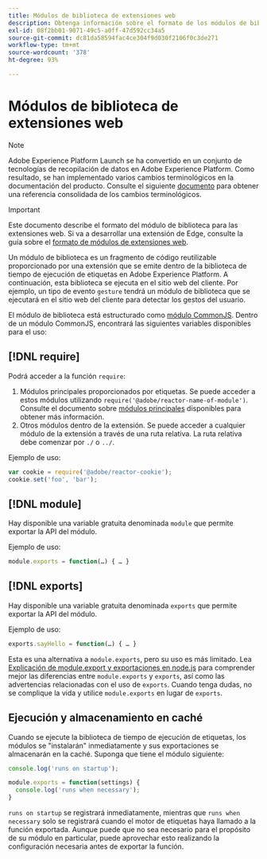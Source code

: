 ```yaml
---
title: Módulos de biblioteca de extensiones web
description: Obtenga información sobre el formato de los módulos de biblioteca para extensiones web en Adobe Experience Platform.
exl-id: 08f2bb01-9071-49c5-a0ff-47d592cc34a5
source-git-commit: dc81da58594fac4ce304f9d030f2106f0c3de271
workflow-type: tm+mt
source-wordcount: '378'
ht-degree: 93%

---
```


# Módulos de biblioteca de extensiones web

>[!NOTE]
>
>Adobe Experience Platform Launch se ha convertido en un conjunto de tecnologías de recopilación de datos en Adobe Experience Platform. Como resultado, se han implementado varios cambios terminológicos en la documentación del producto. Consulte el siguiente [documento](../../term-updates.md) para obtener una referencia consolidada de los cambios terminológicos.

>[!IMPORTANT]
>
>Este documento describe el formato del módulo de biblioteca para las extensiones web. Si va a desarrollar una extensión de Edge, consulte la guía sobre el [formato de módulos de extensiones web](../edge/format.md).

Un módulo de biblioteca es un fragmento de código reutilizable proporcionado por una extensión que se emite dentro de la biblioteca de tiempo de ejecución de etiquetas en Adobe Experience Platform. A continuación, esta biblioteca se ejecuta en el sitio web del cliente. Por ejemplo, un tipo de evento `gesture` tendrá un módulo de biblioteca que se ejecutará en el sitio web del cliente para detectar los gestos del usuario.

El módulo de biblioteca está estructurado como [módulo CommonJS](https://nodejs.org/api/modules.html#modules-commonjs-modules). Dentro de un módulo CommonJS, encontrará las siguientes variables disponibles para el uso:

## [!DNL require]

Podrá acceder a la función `require`:

1. Módulos principales proporcionados por etiquetas. Se puede acceder a estos módulos utilizando `require('@adobe/reactor-name-of-module')`. Consulte el documento sobre [módulos principales](./core.md) disponibles para obtener más información.
1. Otros módulos dentro de la extensión. Se puede acceder a cualquier módulo de la extensión a través de una ruta relativa. La ruta relativa debe comenzar por `./` o `../`.

Ejemplo de uso:

```javascript
var cookie = require('@adobe/reactor-cookie');
cookie.set('foo', 'bar');
```

## [!DNL module]

Hay disponible una variable gratuita denominada `module` que permite exportar la API del módulo.

Ejemplo de uso:

```javascript
module.exports = function(…) { … }
```

## [!DNL exports]

Hay disponible una variable gratuita denominada `exports` que permite exportar la API del módulo.

Ejemplo de uso:

```javascript
exports.sayHello = function(…) { … }
```

Esta es una alternativa a `module.exports`, pero su uso es más limitado. Lea [Explicación de module.export y exportaciones en node.js](https://www.sitepoint.com/understanding-module-exports-exports-node-js/) para comprender mejor las diferencias entre `module.exports` y `exports`, así como las advertencias relacionadas con el uso de `exports`. Cuando tenga dudas, no se complique la vida y utilice `module.exports` en lugar de `exports`.

## Ejecución y almacenamiento en caché

Cuando se ejecute la biblioteca de tiempo de ejecución de etiquetas, los módulos se &quot;instalarán&quot; inmediatamente y sus exportaciones se almacenarán en la caché. Suponga que tiene el módulo siguiente:

```javascript
console.log('runs on startup');

module.exports = function(settings) {
  console.log('runs when necessary');
}
```

`runs on startup` se registrará inmediatamente, mientras que `runs when necessary` solo se registrará cuando el motor de etiquetas haya llamado a la función exportada. Aunque puede que no sea necesario para el propósito de su módulo en particular, puede aprovechar esto realizando la configuración necesaria antes de exportar la función.
